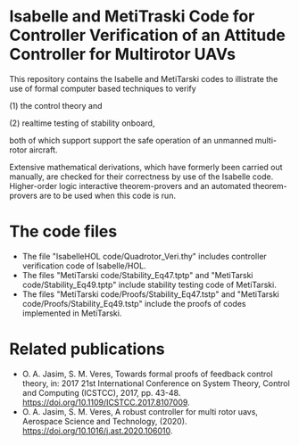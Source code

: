 # Isabelle and MetiTraski Code for Controller Verification of an Attitude Controller for Multirotor UAVs


This repository contains the Isabelle and MetiTarski codes to illistrate the use of 
formal computer based techniques to verify 

(1) the control theory and

(2) realtime testing of stability onboard, 

both of which support support the safe operation of an unmanned multi-rotor aircraft. 

Extensive  mathematical derivations, which have formerly been carried out manually, 
are checked for their correctness by use of the Isabelle code. Higher-order logic 
interactive theorem-provers and an automated theorem-provers are to be used when 
this code is run.  

# The code files
  * The file "IsabelleHOL code/Quadrotor_Veri.thy" includes controller verification code of Isabelle/HOL.
  * The files "MetiTarski code/Stability_Eq47.tptp" and "MetiTarski code/Stability_Eq49.tptp" include stability testing code of MetiTarski.
  * The files "MetiTarski code/Proofs/Stability_Eq47.tstp" and "MetiTarski code/Proofs/Stability_Eq49.tstp" include the proofs of codes implemented in MetiTarski.



# Related publications

* O. A. Jasim, S. M. Veres, Towards formal proofs of feedback control theory, in: 2017 21st International Conference on System Theory, Control and Computing (ICSTCC), 2017, pp. 43-48. https://doi.org/10.1109/ICSTCC.2017.8107009.
* O. A. Jasim, S. M. Veres, A robust controller for multi rotor uavs, Aerospace Science and Technology, (2020). https://doi.org/10.1016/j.ast.2020.106010.

